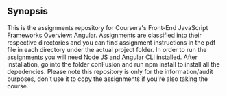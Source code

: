 ## Synopsis

This is the assignments repository for Coursera's Front-End JavaScript Frameworks Overview: Angular. Assignments are classified into their respective directories and you can find assignment instructions in the pdf file in each directory under the actual project folder. In order to run the assignments you will need Node JS and Angular CLI installed. After installation, go into the folder conFusion and run npm install to install all the depedencies. Please note this repository is only for the information/audit purposes, don't use it to copy the assignments if you're also taking the course.